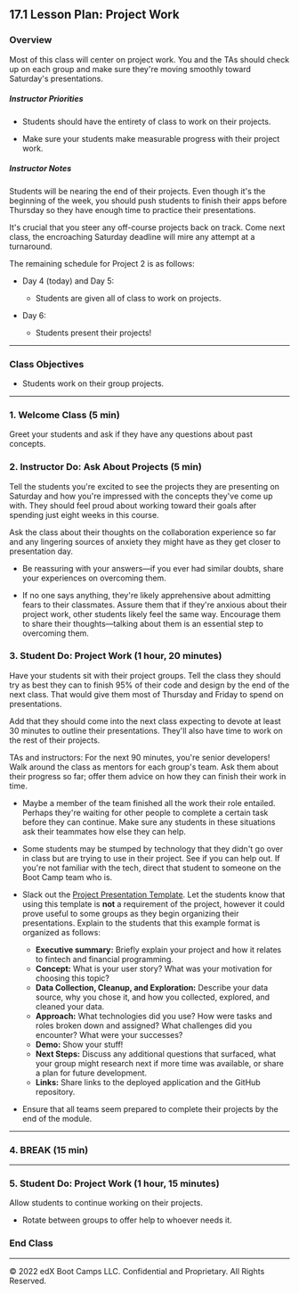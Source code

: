## 17.1 Lesson Plan: Project Work

### Overview

Most of this class will center on project work. You and the TAs should check up on each group and make sure they're moving smoothly toward Saturday's presentations.

##### Instructor Priorities

* Students should have the entirety of class to work on their projects.

* Make sure your students make measurable progress with their project work.

##### Instructor Notes

Students will be nearing the end of their projects. Even though it's the beginning of the week, you should push students to finish their apps before Thursday so they have enough time to practice their presentations.

It's crucial that you steer any off-course projects back on track. Come next class, the encroaching Saturday deadline will mire any attempt at a turnaround.

The remaining schedule for Project 2 is as follows:

* Day 4 (today) and Day 5:

  * Students are given all of class to work on projects.

* Day 6:

  * Students present their projects!

---

### Class Objectives

* Students work on their group projects.

---

### 1. Welcome Class (5 min)

Greet your students and ask if they have any questions about past concepts.

### 2. Instructor Do: Ask About Projects (5 min)

Tell the students you're excited to see the projects they are presenting on Saturday and how you're impressed with the concepts they've come up with. They should feel proud about working toward their goals after spending just eight weeks in this course.

Ask the class about their thoughts on the collaboration experience so far and any lingering sources of anxiety they might have as they get closer to presentation day.

* Be reassuring with your answers—if you ever had similar doubts, share your experiences on overcoming them.

* If no one says anything, they're likely apprehensive about admitting fears to their classmates. Assure them that if they're anxious about their project work, other students likely feel the same way. Encourage them to share their thoughts—talking about them is an essential step to overcoming them.

### 3. Student Do: Project Work (1 hour, 20 minutes)

Have your students sit with their project groups. Tell the class they should try as best they can to finish 95% of their code and design by the end of the next class. That would give them most of Thursday and Friday to spend on presentations.

Add that they should come into the next class expecting to devote at least 30 minutes to outline their presentations. They'll also have time to work on the rest of their projects.

TAs and instructors: For the next 90 minutes, you're senior developers! Walk around the class as mentors for each group's team. Ask them about their progress so far; offer them advice on how they can finish their work in time.

* Maybe a member of the team finished all the work their role entailed. Perhaps they're waiting for other people to complete a certain task before they can continue. Make sure any students in these situations ask their teammates how else they can help.

* Some students may be stumped by technology that they didn't go over in class but are trying to use in their project. See if you can help out. If you're not familiar with the tech, direct that student to someone on the Boot Camp team who is.

* Slack out the [Project Presentation Template](https://docs.google.com/presentation/d/1NHVd0b1oymAn8EYmw2Wu8SGj4XxkJ2CJeN1GCzLZr9M/edit?usp=sharing). Let the students know that using this template is **not** a requirement of the project, however it could prove useful to some groups as they begin organizing their presentations.  Explain to the students that this example format is organized as follows:

  * **Executive summary:** Briefly explain your project and how it relates to fintech and financial programming.
  * **Concept:** What is your user story? What was your motivation for choosing this topic?
  * **Data Collection, Cleanup, and Exploration:** Describe your data source, why you chose it, and how you collected, explored, and cleaned your data.
  * **Approach:** What technologies did you use? How were tasks and roles broken down and assigned? What challenges did you encounter? What were your successes?
  * **Demo:** Show your stuff!
  * **Next Steps:** Discuss any additional questions that surfaced, what your group might research next if more time was available, or share a plan for future development. 
  * **Links:** Share links to the deployed application and the GitHub repository.

* Ensure that all teams seem prepared to complete their projects by the end of the module.

---

### 4. BREAK (15 min)

---

### 5. Student Do: Project Work (1 hour, 15 minutes)

Allow students to continue working on their projects.

* Rotate between groups to offer help to whoever needs it.

### End Class

---

© 2022 edX Boot Camps LLC. Confidential and Proprietary. All Rights Reserved.
